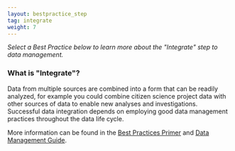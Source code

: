 ```yaml
---
layout: bestpractice_step
tag: integrate
weight: 7
---
```


*Select a Best Practice below to learn more about the "Integrate" step to data management.*

### What is "Integrate"?

Data from multiple sources are combined into a form that can be readily analyzed, for example you could combine citizen science project data with other sources of data to enable new analyses and investigations. Successful data integration depends on employing good data management practices throughout the data life cycle.

More information can be found in the [Best Practices Primer](https://www.dataone.org/sites/all/documents/DataONE_BP_Primer_020212.pdf) and [Data Management Guide](https://www.dataone.org/sites/all/documents/DataONE-PPSR-DataManagementGuide.pdf).
